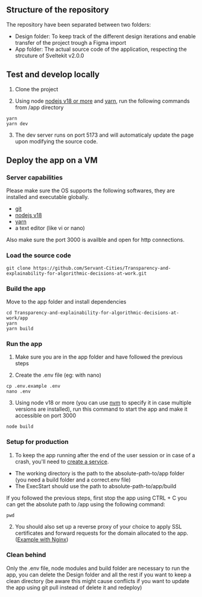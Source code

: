 ## Structure of the repository

The repository have been separated between two folders:
* Design folder: To keep track of the different design iterations and enable transfer of the project trough a Figma import
* App folder: The actual source code of the application, respecting the strcuture of Sveltekit v2.0.0

## Test and develop locally
1. Clone the project

2. Using node [nodejs v18 or more](https://nodejs.org) and [yarn](https://yarnpkg.com/), run the following commands from /app directory
```
yarn
yarn dev
```

3. The dev server runs on port 5173 and will automaticaly update the page upon modifying the source code.


## Deploy the app on a VM

### Server capabilities

Please make sure the OS supports the following softwares, they are installed and executable globally.
* [git](https://git-scm.com/)
* [nodejs v18](https://nodejs.org)
* [yarn](https://yarnpkg.com/)
* a text editor (like vi or nano)

Also make sure the port 3000 is availble and open for http connections.

### Load the source code
```
git clone https://github.com/Servant-Cities/Transparency-and-explainability-for-algorithmic-decisions-at-work.git
```

### Build the app
Move to the app folder and install dependencies
```
cd Transparency-and-explainability-for-algorithmic-decisions-at-work/app
yarn
yarn build
```

### Run the app
1. Make sure you are in the app folder and have followed the previous steps

2. Create the .env file (eg: with nano)
```
cp .env.example .env
nano .env
```

3. Using node v18 or more (you can use [nvm](https://github.com/nvm-sh/nvm) to specify it in case multiple versions are installed), run this command to start the app and make it accessible on port 3000
```
node build
```


### Setup for production
1. To keep the app running after the end of the user session or in case of a crash, you'll need to [create a service](https://medium.com/@lnsolutionsee/how-to-install-and-automatically-run-a-node-js-app-with-systemd-29a610b0bd35).

* The working directory is the path to the absolute-path-to/app folder (you need a build folder and a correct.env file)
* The ExecStart should use the path to absolute-path-to/app/build

If you followed the previous steps, first stop the app using CTRL + C you can get the absolute path to /app using the following command:
```
pwd
```

2. You should also set up a reverse proxy of your choice to apply SSL certificates and forward requests for the domain allocated to the app. ([Example with Nginx](https://www.baeldung.com/nginx-forward-proxy))


### Clean behind
Only the .env file, node modules and build folder are necessary to run the app, you can delete the Design folder and all the rest if you want to keep a clean directory (be aware this might cause conflicts if you want to update the app using git pull instead of delete it and redeploy)







